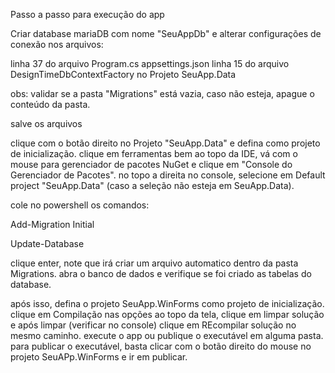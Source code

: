 Passo a passo para execução do app

Criar database mariaDB com nome "SeuAppDb" e alterar configurações de conexão nos arquivos:

  linha 37 do arquivo Program.cs
  appsettings.json
  linha 15 do arquivo DesignTimeDbContextFactory no Projeto SeuApp.Data

  obs: validar se a pasta "Migrations" está vazia, caso não esteja, apague o conteúdo da pasta.

  salve os arquivos
  
clique com o botão direito no Projeto "SeuApp.Data" e defina como projeto de inicialização.
clique em ferramentas bem ao topo da IDE, vá com o mouse para gerenciador de pacotes NuGet e clique em "Console do Gerenciador de Pacotes".
no topo a direita no console, selecione em Default project "SeuApp.Data" (caso a seleção não esteja em SeuApp.Data).

cole no powershell os comandos:

Add-Migration Initial

Update-Database

clique enter, note que irá criar um arquivo automatico dentro da pasta Migrations.
abra o banco de dados e verifique se foi criado as tabelas do database.

após isso, defina o projeto SeuApp.WinForms como projeto de inicialização.
clique em Compilação nas opções ao topo da tela, clique em limpar solução e após limpar (verificar no console) clique em REcompilar solução no mesmo caminho.
execute o app ou publique o executável em alguma pasta.
para publicar o executável, basta clicar com o botão direito do mouse no projeto SeuAPp.WinForms e ir em publicar.
